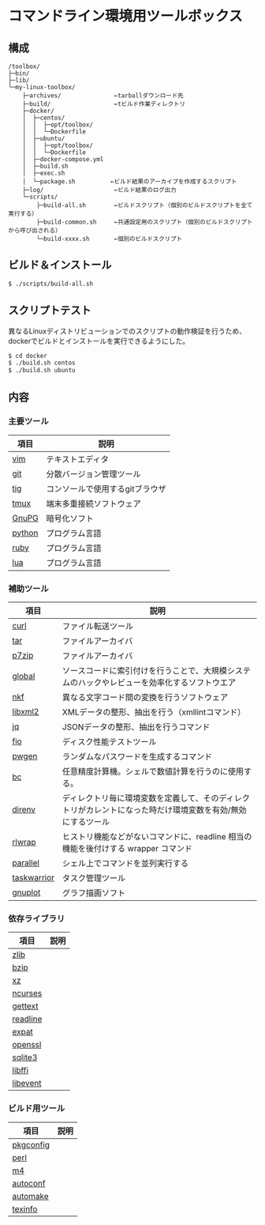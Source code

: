 コマンドライン環境用ツールボックス
==================================

構成
----

```
/toolbox/
├─bin/
├─lib/
└─my-linux-toolbox/
    ├─archives/               ←tarballダウンロード先
    ├─build/                  ←tビルド作業ディレクトリ
    ├─docker/
    │  ├─centos/
    │  │  ├─opt/toolbox/
    │  │  └─Dockerfile
    │  ├─ubuntu/
    │  │  ├─opt/toolbox/
    │  │  └─Dockerfile
    │  ├─docker-compose.yml
    │  ├─build.sh
    │  ├─exec.sh
    │  └─package.sh          ←ビルド結果のアーカイブを作成するスクリプト
    ├─log/                    ←ビルド結果のログ出力
    └─scripts/
        ├─build-all.sh        ←ビルドスクリプト（個別のビルドスクリプトを全て実行する）
        ├─build-common.sh     ←共通設定用のスクリプト（個別のビルドスクリプトから呼び出される）
        └─build-xxxx.sh       ←個別のビルドスクリプト

```


ビルド＆インストール
--------------------

```sh
$ ./scripts/build-all.sh
```


スクリプトテスト
----------------

異なるLinuxディストリビューションでのスクリプトの動作検証を行うため、
dockerでビルドとインストールを実行できるようにした。

```sh
$ cd docker
$ ./build.sh centos
$ ./build.sh ubuntu
```


内容
----

### 主要ツール

項目                                      | 説明
------------------------------------------|------
[vim](https://www.vim.org/)               | テキストエディタ
[git](https://git-scm.com/)               | 分散バージョン管理ツール
[tig](https://jonas.github.io/tig/)       | コンソールで使用するgitブラウザ
[tmux](https://github.com/tmux/tmux/wiki) | 端末多重接続ソフトウェア
[GnuPG](https://gnupg.org/index.html)     | 暗号化ソフト
[python](https://www.python.org/)         | プログラム言語
[ruby](https://www.ruby-lang.org/)        | プログラム言語
[lua](http://www.lua.org/)                | プログラム言語

### 補助ツール

 項目                                               | 説明
----------------------------------------------------|------
[curl](https://curl.haxx.se/)                       | ファイル転送ツール
[tar](https://www.gnu.org/software/tar/)            | ファイルアーカイバ
[p7zip](https://sourceforge.net/projects/p7zip/)    | ファイルアーカイバ
[global](https://www.gnu.org/software/global/)      | ソースコードに索引付けを行うことで、大規模システムのハックやレビューを効率化するソフトウエア
[nkf](https://ja.osdn.net/projects/nkf/)            | 異なる文字コード間の変換を行うソフトウェア
[libxml2](http://xmlsoft.org/)                      | XMLデータの整形、抽出を行う（xmllintコマンド）
[jq](https://stedolan.github.io/jq/)                | JSONデータの整形、抽出を行うコマンド
[fio](https://https://github.com/axboe/fio)         | ディスク性能テストツール
[pwgen](https://sourceforge.net/projects/pwgen/)    | ランダムなパスワードを生成するコマンド
[bc](https://www.gnu.org/software/bc/)              | 任意精度計算機。シェルで数値計算を行うのに使用する。
[direnv](https://direnv.net/)                       | ディレクトリ毎に環境変数を定義して、そのディレクトリがカレントになった時だけ環境変数を有効/無効にするツール
[rlwrap](https://github.com/hanslub42/rlwrap/)      | ヒストリ機能などがないコマンドに、readline 相当の機能を後付けする wrapper コマンド
[parallel](https://www.gnu.org/software/parallel/)  | シェル上でコマンドを並列実行する
[taskwarrior](https://taskwarrior.org/)             | タスク管理ツール
[gnuplot](http://www.gnuplot.info/)                 | グラフ描画ソフト

### 依存ライブラリ

 項目                                              | 説明
---------------------------------------------------|------
[zlib](http://www.zlib.net/)                       | 
[bzip](https://bzip2.sourceforge.io/)              | 
[xz](https://tukaani.org/xz/)                      | 
[ncurses](https://www.gnu.org/software/ncurses/)   | 
[gettext](https://www.gnu.org/software/gettext/)   | 
[readline](https://www.gnu.org/software/readline/) | 
[expat](https://sourceforge.net/projects/expat/)   | 
[openssl](https://www.openssl.org/)                | 
[sqlite3](https://www.sqlite.org/)                 | 
[libffi](https://sourceware.org/libffi/)           | 
[libevent](http://libevent.org/)                   | 

### ビルド用ツール

 項目                                                              | 説明
-------------------------------------------------------------------|------
[pkgconfig](https://www.freedesktop.org/wiki/Software/pkg-config/) | 
[perl](https://www.cpan.org/src/README.html)                       | 
[m4](https://www.gnu.org/software/m4/)                             | 
[autoconf](https://www.gnu.org/software/autoconf/)                 | 
[automake](https://www.gnu.org/software/automake/)                 | 
[texinfo](https://www.gnu.org/software/textifo/)                   | 
